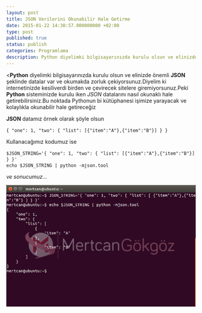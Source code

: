 ```yaml
---
layout: post
title: JSON Verilerini Okunabilir Hale Getirme
date: 2015-01-22 14:30:57.000000000 +02:00
type: post
published: true
status: publish
categories: Programlama
description: Python diyelimki bilgisayarınızda kurulu olsun ve elinizde önemli JSON şeklinde datalar var ve okumakda zorluk çekiyorsunuz.Diyelim ki internetinizde
---
```

<**Python** diyelimki bilgisayarınızda kurulu olsun ve elinizde önemli **JSON** şeklinde datalar var ve okumakda zorluk çekiyorsunuz.Diyelim ki internetinizde kesiliverdi birden ve çevirecek sitelere giremiyorsunuz.Peki **Python** sisteminizde kurulu iken _JSON_ datalarını nasıl okunaklı hale getirebilirsiniz.Bu noktada Pythonun bi kütüphanesi işimize yarayacak ve kolaylıkla okunabilir hale getireceğiz

**JSON** datamız örnek olarak şöyle olsun

    { "one": 1, "two": { "list": [{"item":"A"},{"item":"B"}] } }

Kullanacağımız kodumuz ise

    $JSON_STRING='{ "one": 1, "two": { "list": [{"item":"A"},{"item":"B"}] } }'
    echo $JSON_STRING | python -mjson.tool

_ve sonucumuz..._

![pythonilejsonformattedgorsel1](/assets/pythonilejsonformattedgorsel1.png)
